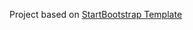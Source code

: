 Project based on [StartBootstrap Template](http://startbootstrap.com/template-overviews/freelancer/)